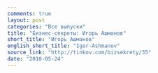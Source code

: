 ```yaml
---
comments: true
layout: post
categories: "Все выпуски"
title: "Бизнес-секреты: Игорь Ашманов"
short_title: "Игорь Ашманов"
english_short_title: "Igor-Ashmanov"
source_link: "http://tinkov.com/bizsekrety/35"
date: "2010-05-24"
---
```

